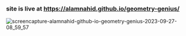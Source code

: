 ﻿### site is live at https://alamnahid.github.io/geometry-genius/

![screencapture-alamnahid-github-io-geometry-genius-2023-09-27-08_59_57](https://github.com/alamnahid/geometry-genius/assets/138557372/b61787c1-351a-4972-8894-9efbe278388d)
